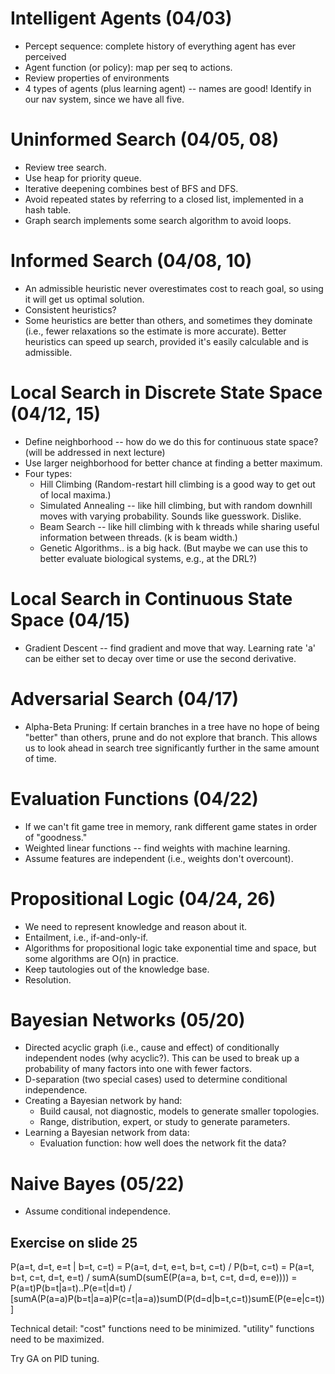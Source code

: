 

# Intelligent Agents (04/03)
<!-- Try incorporating this into OSUAR nav code -->
  * Percept sequence: complete history of everything agent has ever perceived
  * Agent function (or policy): map per seq to actions.
  * Review properties of environments
  * 4 types of agents (plus learning agent) -- names are good! Identify in our nav system, since we have all five.

# Uninformed Search (04/05, 08)
   * Review tree search.
   * Use heap for priority queue.
   * Iterative deepening combines best of BFS and DFS.
   * Avoid repeated states by referring to a closed list, implemented in a hash table.
   * Graph search implements some search algorithm to avoid loops.

# Informed Search (04/08, 10)
  * An admissible heuristic never overestimates cost to reach goal, so using it will get us optimal solution.
  * Consistent heuristics?
  * Some heuristics are better than others, and sometimes they dominate (i.e., fewer relaxations so the estimate is more accurate). Better heuristics can speed up search, provided it's easily calculable and is admissible.

# Local Search in Discrete State Space (04/12, 15)
  * Define neighborhood -- how do we do this for continuous state space? (will be addressed in next lecture)
  * Use larger neighborhood for better chance at finding a better maximum.
  * Four types:
    - Hill Climbing (Random-restart hill climbing is a good way to get out of local maxima.)
    - Simulated Annealing -- like hill climbing, but with random downhill moves with varying probability. Sounds like guesswork. Dislike.
    - Beam Search -- like hill climbing with k threads while sharing useful information between threads. (k is beam width.)
    - Genetic Algorithms.. is a big hack. (But maybe we can use this to better evaluate biological systems, e.g., at the DRL?)

# Local Search in Continuous State Space (04/15)
  * Gradient Descent -- find gradient and move that way. Learning rate 'a' can be either set to decay over time or use the second derivative.

# Adversarial Search (04/17)
  * Alpha-Beta Pruning: If certain branches in a tree have no hope of being "better" than others, prune and do not explore that branch. This allows us to look ahead in search tree significantly further in the same amount of time.

# Evaluation Functions (04/22)
  * If we can't fit game tree in memory, rank different game states in order of "goodness."
  * Weighted linear functions -- find weights with machine learning.
  * Assume features are independent (i.e., weights don't overcount).

# Propositional Logic (04/24, 26)
  * We need to represent knowledge and reason about it.
  * Entailment, i.e., if-and-only-if.
  * Algorithms for propositional logic take exponential time and space, but some algorithms are O(n) in practice.
  * Keep tautologies out of the knowledge base.
  * Resolution.   <!-- TODO: Figure this out. -->

# Bayesian Networks (05/20)
  * Directed acyclic graph (i.e., cause and effect) of conditionally
    independent nodes (why acyclic?). This can be used to break up
    a probability of many factors into one with fewer factors.
  * D-separation (two special cases) used to determine conditional independence.
  * Creating a Bayesian network by hand:
    - Build causal, not diagnostic, models to generate smaller topologies.
    - Range, distribution, expert, or study to generate parameters.
  * Learning a Bayesian network from data:
    - Evaluation function: how well does the network fit the data?

# Naive Bayes (05/22)
  * Assume conditional independence.


## Exercise on slide 25   <!-- I don't know what's going on here -->
P(a=t, d=t, e=t | b=t, c=t)
= P(a=t, d=t, e=t, b=t, c=t) / P(b=t, c=t)
= P(a=t, b=t, c=t, d=t, e=t) / sumA(sumD(sumE(P(a=a, b=t, c=t, d=d, e=e))))
= P(a=t)P(b=t|a=t)..P(e=t|d=t) / [sumA(P(a=a)P(b=t|a=a)P(c=t|a=a))sumD(P(d=d|b=t,c=t))sumE(P(e=e|c=t))]   <!-- push sums as far to the right as we can -->

Technical detail: "cost" functions need to be minimized. "utility" functions need to be maximized.

Try GA on PID tuning.


<!--
vim: syntax=markdown
-->

